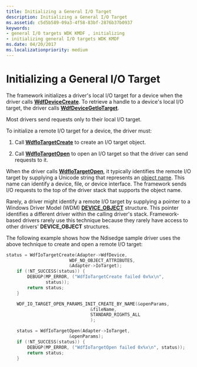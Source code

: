 ```yaml
---
title: Initializing a General I/O Target
description: Initializing a General I/O Target
ms.assetid: c5d5b589-09a3-4f58-83bf-2876b37b0937
keywords:
- general I/O targets WDK KMDF , initializing
- initializing general I/O targets WDK KMDF
ms.date: 04/20/2017
ms.localizationpriority: medium
---
```


# Initializing a General I/O Target





The framework initializes a driver's local I/O target for a device when the driver calls [**WdfDeviceCreate**](https://docs.microsoft.com/windows-hardware/drivers/ddi/wdfdevice/nf-wdfdevice-wdfdevicecreate). To retrieve a handle to a device's local I/O target, the driver calls [**WdfDeviceGetIoTarget**](https://docs.microsoft.com/windows-hardware/drivers/ddi/wdfdevice/nf-wdfdevice-wdfdevicegetiotarget).

Most drivers send requests only to their local I/O target.

To initialize a remote I/O target for a device, the driver must:

1.  Call [**WdfIoTargetCreate**](https://docs.microsoft.com/windows-hardware/drivers/ddi/wdfiotarget/nf-wdfiotarget-wdfiotargetcreate) to create an I/O target object.

2.  Call [**WdfIoTargetOpen**](https://docs.microsoft.com/windows-hardware/drivers/ddi/wdfiotarget/nf-wdfiotarget-wdfiotargetopen) to open an I/O target so that the driver can send requests to it.

When the driver calls [**WdfIoTargetOpen**](https://docs.microsoft.com/windows-hardware/drivers/ddi/wdfiotarget/nf-wdfiotarget-wdfiotargetopen), it typically identifies the remote I/O target by supplying a Unicode string that represents an [object name](https://docs.microsoft.com/windows-hardware/drivers/kernel/object-names). This name can identify a device, file, or device interface. The framework sends I/O requests to the top of the driver stack that supports the object name.

Rarely, a driver might identify a remote I/O target by supplying a pointer to a Windows Driver Model (WDM) [**DEVICE\_OBJECT**](https://docs.microsoft.com/windows-hardware/drivers/ddi/wdm/ns-wdm-_device_object) structure. This pointer identifies a different driver within the calling driver's stack. Framework-based drivers rarely use this technique because they rarely have access to other drivers' **DEVICE\_OBJECT** structures.

The following example shows how the Ndisedge sample driver uses the above technique to create and open a remote I/O target:

```cpp
status = WdfIoTargetCreate(Adapter->WdfDevice,
                        WDF_NO_OBJECT_ATTRIBUTES,
                        &Adapter->IoTarget);
    if (!NT_SUCCESS(status)) {
        DEBUGP(MP_ERROR, ("WdfIoTargetCreate failed 0x%x\n",
               status));
        return status;
    }

    WDF_IO_TARGET_OPEN_PARAMS_INIT_CREATE_BY_NAME(&openParams,
                                &fileName,
                                STANDARD_RIGHTS_ALL
                                );

    status = WdfIoTargetOpen(Adapter->IoTarget,
                        &openParams);
    if (!NT_SUCCESS(status)) {
        DEBUGP(MP_ERROR, ("WdfIoTargetOpen failed 0x%x\n", status));
        return status;
    }
```

 

 





